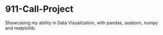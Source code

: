 # 911-Call-Project
Showcasing my ability in Data Visualization, with pandas, seaborn, numpy and matplotlib.
